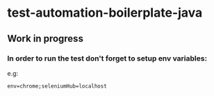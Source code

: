 # test-automation-boilerplate-java

## Work in progress

### In order to run the test don't forget to setup env variables:
e.g:

`env=chrome;seleniumHub=localhost`